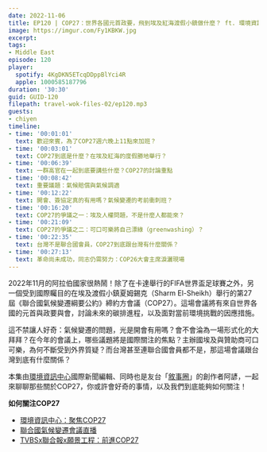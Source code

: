 ```yaml
---
date: 2022-11-06
title: EP120 | COP27：世界各國元首政要，飛到埃及紅海渡假小鎮做什麼？ ft. 環境資訊中心國際新聞編輯＆敘事圈PODCASTER 阿諺
image: https://imgur.com/Fy1KBKW.jpg
excerpt: 
tags:
- Middle East
episode: 120
player:
  spotify: 4KgDKN5ETcqDDppBlYci4R
  apple: 1000585187796
duration: '30:30'
guid: GUID-120
filepath: travel-wok-files-02/ep120.mp3
guests:
- chiyen
timeline:
- time: '00:01:01'
  text: 歡迎來賓，為了COP27週六晚上11點來加班？
- time: '00:03:01'
  text: COP27到底是什麼？在埃及紅海的度假勝地舉行？
- time: '00:06:39'
  text: 一群高官在一起到底要講些什麼？COP27的討論重點
- time: '00:08:42'
  text: 重要議題：氣候賠償與氣候調適
- time: '00:12:22'
  text: 開會、簽協定真的有用嗎？氣候變遷的考前衝刺班？
- time: '00:16:20'
  text: COP27的爭議之一：埃及人權問題，不是什麼人都能來？
- time: '00:21:09'
  text: COP27的爭議之二：可口可樂將自己漂綠（greenwashing）？
- time: '00:22:35'
  text: 台灣不是聯合國會員，COP27到底跟台灣有什麼關係？
- time: '00:27:13'
  text: 革命尚未成功，同志仍需努力：COP26大會主席淚灑現場
---
```

2022年11月的阿拉伯國家很熱鬧！除了在卡達舉行的FIFA世界盃足球賽之外，另一個受到國際矚目的在埃及渡假小鎮夏姆錫克（Sharm El-Sheikh）舉行的第27屆《聯合國氣候變遷綱要公約》締約方會議（COP27）。這場會議將有來自世界各國的元首與政要與會，討論未來的碳排進程，以及面對當前環境挑戰的因應措施。

這不禁讓人好奇：氣候變遷的問題，光是開會有用嗎？會不會淪為一場形式化的大拜拜？在今年的會議上，哪些議題將是國際關注的焦點？主辦國埃及與贊助商可口可樂，為何不斷受到外界質疑？而台灣甚至連聯合國會員都不是，那這場會議跟台灣到底有什麼關係？

本集由[環境資訊中心](https://e-info.org.tw/)國際新聞編輯、同時也是友台「[敘事圈](https://portaly.cc/storycircle571)」的創作者阿諺，一起來聊聊那些關於COP27，你或許會好奇的事情，以及我們到底能夠如何關注！

**如何關注COP27**

* [環境資訊中心：聚焦COP27](https://e-info.org.tw/taxonomy/term/50859)
* [聯合國氣候變遷會議直播](https://www.youtube.com/c/UnfcccInt/videos)
* [TVBSx聯合報x願景工程：前進COP27](https://visionproject.org.tw/category/COP#COP27)